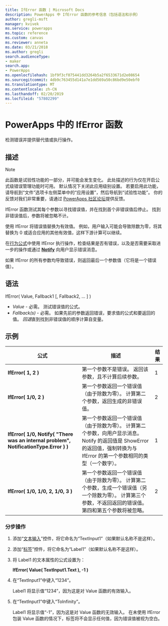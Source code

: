 ```yaml
---
title: IfError 函数 | Microsoft Docs
description: PowerApps 中 IfError 函数的参考信息（包括语法和示例）
author: gregli-msft
manager: kvivek
ms.service: powerapps
ms.topic: reference
ms.custom: canvas
ms.reviewer: anneta
ms.date: 03/21/2018
ms.author: gregli
search.audienceType:
- maker
search.app:
- PowerApps
ms.openlocfilehash: 1bf9f3cf075441dd3264b5a2f6533671d2e08654
ms.sourcegitcommit: 4db9c763455d141a7e1dd569a50c86bd9e50ebf0
ms.translationtype: MT
ms.contentlocale: zh-CN
ms.lasthandoff: 02/20/2019
ms.locfileid: "57802299"
---
```

# <a name="iferror-function-in-powerapps"></a>PowerApps 中的 IfError 函数
检测错误并提供替代值或执行操作。

## <a name="description"></a>描述
> [!NOTE]
> 此函数是试验性功能的一部分，并可能会发生变化。  此处描述的行为仅在开启公式级错误管理功能时可用。  默认情况下关闭此应用级别设置。  若要启用此功能，请导航到“文件”选项卡左侧菜单中的“应用设置”，然后导航到“试验性功能”。  你的反馈对我们非常重要，请通过 [PowerApps 社区论坛](https://powerusers.microsoft.com/t5/Expressions-and-Formulas/bd-p/How-To)提供反馈。

IfError 函数测试其每个参数以寻找错误值，并在找到首个非错误值后停止。  找到非错误值后，参数将被忽略不计。

使用 IfError 将错误值替换为有效值。  例如，用户输入可能会导致除数为零，将其替换为 0 或适合应用的其他有效值，这样下游计算可以继续。

在[行为公式](../working-with-formulas-in-depth.md)中使用 IfError 执行操作，检查结果是否有错误，以及是否需要采取进一步的操作或通过 [**Notify**](function-showerror.md) 向用户显示错误消息。

如果 IfError 的所有参数均导致错误，则返回最后一个参数值（它将是一个错误值）。 

## <a name="syntax"></a>语法
IfError( Value, Fallback1 [, Fallback2, ... ] )

* *Value* - 必需。 测试错误值的公式。 
* *Fallback(s)* - 必需。 如果先前的参数返回错误，要求值的公式和要返回的值。  *回退*直到找到非错误值的顺序计算自变量。

## <a name="examples"></a>示例

| 公式 | 描述 | 结果 |
| --- | --- | --- |
| **IfError( 1, 2 )** |第一个参数不是错误。  返回该参数，且不计算后续参数。   | 1 |
| **IfError( 1/0, 2 )** | 第一个参数返回一个错误值（由于除数为零）。  计算第二个参数，返回生成的非错误值。 | 2 | 
| **IfError( 1/0, Notify( "There was an internal problem", NotificationType.Error ) )** | 第一个参数返回一个错误值（由于除数为零）。  计算第二个参数，向用户显示消息。  Notify 的返回值是 ShowError 的返回值，强制转换为与 IfError 的第一个参数相同的类型（一个数字）。 | 1 |
| **IfError( 1/0, 1/0, 2, 1/0, 3 )** | 第一个参数返回一个错误值（由于除数为零）。  计算第二个参数，生成一个错误值（另一个除数为零）。  计算第三个参数，不返回返回的错误值。  第四和第五个参数将被忽略。  | 2 |

### <a name="step-by-step"></a>分步操作

1. 添加“[文本输入](../controls/control-text-input.md)”控件，将它命名为“TextInput1”（如果默认名称不是这样）。

2. 添加“[标签](../controls/control-text-box.md)”控件，将它命名为“Label1”（如果默认名称不是这样）。

3. 将 Label1 的文本属性的公式设置为：

    **IfError( Value( TextInput1.Text ), -1 )**

4. 在“TextInput1”中键入“1234”。  

    Label1 将显示值“1234”，因为这是对 Value 函数的有效输入。

5. 在“TextInput1”中键入“ToInfinity”。

    Label1 将显示值“-1”，因为这是对 Value 函数的无效输入。  在未使用 IfError 包装 Value 函数的情况下，标签将不会显示任何值，因为错误值被视为空白。 

